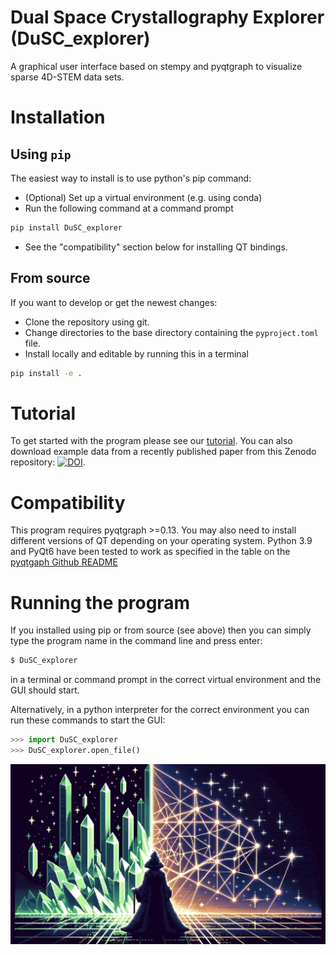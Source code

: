 # Dual Space Crystallography Explorer (DuSC_explorer)

A graphical user interface based on stempy and pyqtgraph to visualize sparse 4D-STEM data sets.

# Installation

## Using `pip`

The easiest way to install is to use python's pip command:

 - (Optional) Set up a virtual environment (e.g. using conda)
 - Run the following command at a command prompt
 ```bash
pip install DuSC_explorer
```
 - See the "compatibility" section below for installing QT bindings.

## From source

If you want to develop or get the newest changes:

 - Clone the repository using git.
 - Change directories to the base directory containing the `pyproject.toml` file.
 - Install locally and editable by running this in a terminal
```bash
pip install -e .
```

# Tutorial

To get started with the program please see our [tutorial](https://github.com/ercius/DuSC_explorer/blob/main/DuSC_explorer_tutorial.md). You can also download example data from a recently published paper from this Zenodo repository:
[![DOI](https://zenodo.org/badge/DOI/10.5281/zenodo.10387146.svg)](https://doi.org/10.5281/zenodo.10387146).

# Compatibility

This program requires pyqtgraph >=0.13. You may also need to install different versions of QT depending on your operating system. Python 3.9 and PyQt6 have been tested to work as specified in the table on the [pyqtgaph Github README](https://github.com/pyqtgraph/pyqtgraph?tab=readme-ov-file#requirements)

# Running the program

If you installed using pip or from source (see above) then you can simply type the program name in the command line and press enter:

```bash
$ DuSC_explorer
```

in a terminal or command prompt in the correct virtual environment and the GUI should start.

Alternatively, in a python interpreter for the correct environment you can run these commands to start the GUI:

```python
>>> import DuSC_explorer
>>> DuSC_explorer.open_file()
```

![GUI example](images/dusc_explorer2.png)
